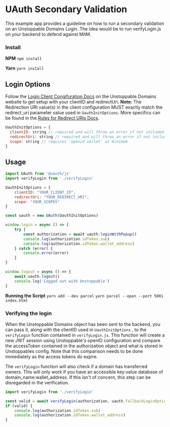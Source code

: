 
# UAuth Secondary Validation

This example app provides a guideline on how to run a secondary validation on an Unstoppable Domains Login. The idea would be to run verifyLogin.js on your backend to defend against MitM.

### Install 
**NPM**
`npm install`

**Yarn**
`yarn install`

## Login Options

Follow the [Login Client Congifuration Docs](https://docs.unstoppabledomains.com/login-with-unstoppable/login-integration-guides/login-client-configuration/) on the Unstoppable Domains website to get setup with your clientID and redirectUri. 
**Note:** The Redirection URI value(s) in the client configuration MUST exactly match the redirect_uri parameter value used in `UauthInitOptions`. More specifics can be found in the [Rules for Redirect URIs Docs](https://docs.unstoppabledomains.com/login-with-unstoppable/login-integration-guides/login-client-configuration/#rules-for-redirect-uris).

```javascript
UauthInitOptions = {
  clientID: string // required and will throw an error if not included: links dapp to Unstoppable Domains for customization
  redirectUri: string // required and will throw an error if not included: used for pop-up and callback redirection
  scope: string // requires 'openid wallet' at minimum
}
```

## Usage

```javascript
import UAuth from '@uauth/js'
import verifyLogin from './verifyLogin'

UauthInitOptions = {
	clientID: "YOUR_CLIENT_ID",
	redirectUri: "YOUR_REDIRECT_URI",
	scope: "YOUR_SCOPES"
}

const uauth = new UAuth(UauthInitOptions)

window.login = async () => {
	try {
		const authorization = await uauth.loginWithPopup()
		console.log(authorization.idToken.sub)
		console.log(authorization.idToken.wallet_address)
	} catch (error) {
		console.error(error)
	}
}

window.logout = async () => {
	await uauth.logout()
	console.log('Logged out with Unstoppable')
}
```

**Running the Script**
`yarn add --dev parcel`
`yarn parcel --open --port 5001 index.html`

### Verifying the login

When the Unstoppable Domains object has been sent to the backend, you can pass it, along with the clientID used in `UauthInitOptions` , to the `verifyLogin` function contained in `verifyLogin.js`. This function will create a new JWT session using Unstoppable's openID configuration and compare the accessToken contained in the authorization object and what is stored in Unstoppables config. Note that this comparison needs to be done immediately as the access tokens do expire.

The `verifyLogin` function will also check if a domain has transferred owners. This will only work if you have an accessible key:value database of domain_name:wallet_address. If this isn't of concern, this step can be disregarded in the verification.

```javascript
import verifyLogin from './verifyLogin'

const valid = await verifyLogin(authorization, uauth.fallbackLoginOptions.clientID)
if (valid) {
	console.log(authorization.idToken.sub)
	console.log(authorization.idToken.wallet_address)
}
```

